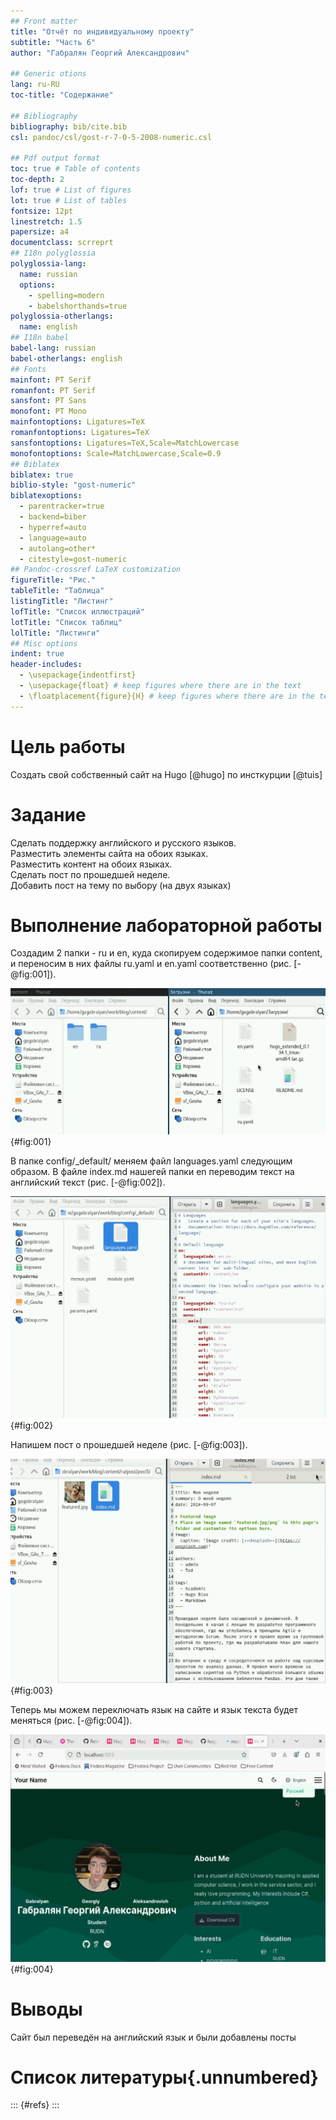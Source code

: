 ```yaml
---
## Front matter
title: "Отчёт по индивидуальному проекту"
subtitle: "Часть 6"
author: "Габралян Георгий Александрович"

## Generic otions
lang: ru-RU
toc-title: "Содержание"

## Bibliography
bibliography: bib/cite.bib
csl: pandoc/csl/gost-r-7-0-5-2008-numeric.csl

## Pdf output format
toc: true # Table of contents
toc-depth: 2
lof: true # List of figures
lot: true # List of tables
fontsize: 12pt
linestretch: 1.5
papersize: a4
documentclass: scrreprt
## I18n polyglossia
polyglossia-lang:
  name: russian
  options:
	- spelling=modern
	- babelshorthands=true
polyglossia-otherlangs:
  name: english
## I18n babel
babel-lang: russian
babel-otherlangs: english
## Fonts
mainfont: PT Serif
romanfont: PT Serif
sansfont: PT Sans
monofont: PT Mono
mainfontoptions: Ligatures=TeX
romanfontoptions: Ligatures=TeX
sansfontoptions: Ligatures=TeX,Scale=MatchLowercase
monofontoptions: Scale=MatchLowercase,Scale=0.9
## Biblatex
biblatex: true
biblio-style: "gost-numeric"
biblatexoptions:
  - parentracker=true
  - backend=biber
  - hyperref=auto
  - language=auto
  - autolang=other*
  - citestyle=gost-numeric
## Pandoc-crossref LaTeX customization
figureTitle: "Рис."
tableTitle: "Таблица"
listingTitle: "Листинг"
lofTitle: "Список иллюстраций"
lotTitle: "Список таблиц"
lolTitle: "Листинги"
## Misc options
indent: true
header-includes:
  - \usepackage{indentfirst}
  - \usepackage{float} # keep figures where there are in the text
  - \floatplacement{figure}{H} # keep figures where there are in the text
---
```


# Цель работы

Создать свой собственный сайт на Hugo [@hugo] по инсткурции [@tuis]

# Задание

Сделать поддержку английского и русского языков.  
Разместить элементы сайта на обоих языках.  
Разместить контент на обоих языках.  
Сделать пост по прошедшей неделе.  
Добавить пост на тему по выбору (на двух языках)  

# Выполнение лабораторной работы

Создадим 2 папки - ru и en, куда скопируем содержимое папки content, и переносим в них файлы ru.yaml и en.yaml соответственно (рис. [-@fig:001]).

![Создание папок](image/1.jpg){#fig:001}

В папке config/_default/ меняем файл languages.yaml следующим образом. В файле index.md нашегей папки en переводим текст на английский текст (рис. [-@fig:002]).

![Изменение файла languages.yaml](image/2.jpg){#fig:002}

Напишем пост о прошедшей неделе (рис. [-@fig:003]).

![Пост о прошедшей неделе](image/3.jpg){#fig:003}

Теперь мы можем переключать язык на сайте и язык текста будет меняться (рис. [-@fig:004]).

![Внешний вид сайта](image/4.jpg){#fig:004}

# Выводы

Сайт был переведён на английский язык и были добавлены посты

# Список литературы{.unnumbered}

::: {#refs}
:::
